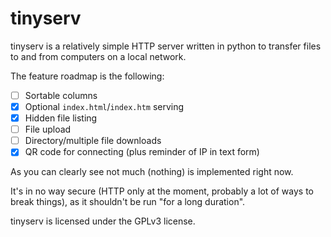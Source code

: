 # tinyserv

tinyserv is a relatively simple HTTP server written in python to transfer files
to and from computers on a local network.

The feature roadmap is the following:
- [ ] Sortable columns
- [x] Optional `index.html`/`index.htm` serving
- [x] Hidden file listing
- [ ] File upload
- [ ] Directory/multiple file downloads
- [x] QR code for connecting (plus reminder of IP in text form)

As you can clearly see not much (nothing) is implemented right now.

It's in no way secure (HTTP only at the moment, probably a lot of ways to break
things), as it shouldn't be run "for a long duration".

tinyserv is licensed under the GPLv3 license.

